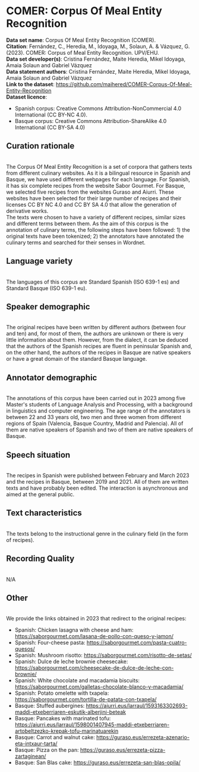 # COMER: Corpus Of Meal Entity Recognition
**Data set name**: Corpus Of Meal Entity Recognition (COMER).<br>
**Citation**: Fernández, C., Heredia, M., Idoyaga, M., Solaun, A. & Vázquez, G. (2023). COMER: Corpus of Meal Entity Recognition. UPV/EHU.<br>
**Data set developer(s)**: Cristina Fernández, Maite Heredia, Mikel Idoyaga, Amaia Solaun and Gabriel Vázquez<br>
**Data statement authors**: Cristina Fernández, Maite Heredia, Mikel Idoyaga, Amaia Solaun and Gabriel Vázquez<br>
**Link to the dataset**: https://github.com/maihered/COMER-Corpus-Of-Meal-Entity-Recognition <br>
**Dataset licence**: <br>
- Spanish corpus: Creative Commons Attribution-NonCommercial 4.0 International (CC BY-NC 4.0). <br>
- Basque corpus: Creative Commons Attribution-ShareAlike 4.0 International (CC BY-SA 4.0)<br>

## Curation rationale<br>
<br>
The Corpus Of Meal Entity Recognition is a set of corpora that gathers texts from different culinary websites. As it is a bilingual resource in Spanish and Basque, we have used different webpages for each language. For Spanish, it has six complete recipes from the website Sabor Gourmet. For Basque, we selected five recipes from the websites Guraso and Aiurri. These websites have been selected for their large number of recipes and their licenses CC BY NC 4.0 and CC BY SA 4.0 that allow the generation of derivative works.
<br>
The texts were chosen to have a variety of different recipes, similar sizes and different terms between them. As the aim of this corpus is the annotation of culinary terms, the following steps have been followed: 1) the original texts have been tokenized; 2) the annotators have annotated the culinary terms and searched for their senses in Wordnet.

## Language variety
<br>
The languages of this corpus are Standard Spanish (ISO 639-1 es) and Standard Basque (ISO 639-1 eu).

## Speaker demographic
<br>
The original recipes have been written by different authors (between four and ten) and, for most of them, the authors are unknown or there is very little information about them. However, from the dialect, it can be deduced that the authors of the Spanish recipes are fluent in peninsular Spanish and, on the other hand, the authors of the recipes in Basque are native speakers or have a great domain of the standard Basque language.

## Annotator demographic
<br>
The annotations of this corpus have been carried out in 2023 among five Master's students of Language Analysis and Processing, with a background in linguistics and computer engineering. The age range of the annotators is between 22 and 33 years old, two men and three women from different regions of Spain (Valencia, Basque Country, Madrid and Palencia). All of them are native speakers of Spanish and two of them are native speakers of Basque.

## Speech situation
<br>
The recipes in Spanish were published between February and March 2023 and the recipes in Basque, between 2019 and 2021. All of them are written texts and have probably been edited. The interaction is asynchronous and aimed at the general public.

## Text characteristics
<br>
The texts belong to the instructional genre in the culinary field (in the form of recipes).

## Recording Quality
<br>
N/A

## Other
<br>
We provide the links obtained in 2023 that redirect to the original recipes:<br>

- Spanish: Chicken lasagna with cheese and ham: https://saborgourmet.com/lasana-de-pollo-con-queso-y-jamon/
- Spanish: Four-cheese pasta: https://saborgourmet.com/pasta-cuatro-quesos/ 
- Spanish: Mushroom risotto: https://saborgourmet.com/risotto-de-setas/
- Spanish: Dulce de leche brownie cheesecake: https://saborgourmet.com/cheesecake-de-dulce-de-leche-con-brownie/
- Spanish: White chocolate and macadamia biscuits: https://saborgourmet.com/galletas-chocolate-blanco-y-macadamia/
- Spanish: Potato omelette with txapela: https://saborgourmet.com/tortilla-de-patata-con-txapela/
- Basque: Stuffed aubergines: https://aiurri.eus/larraul/1593163302693-maddi-etxeberriaren-eskutik-alberjini-beteak
- Basque: Pancakes with marinated tofu: https://aiurri.eus/larraul/1598001407945-maddi-etxeberriaren-artobeltzezko-krepak-tofu-marinatuarekin
- Basque: Carrot and walnut cake: https://guraso.eus/errezeta-azenario-eta-intxaur-tarta/
- Basque: Pizza on the pan: https://guraso.eus/errezeta-pizza-zartaginean/
- Basque: San Blas cake: https://guraso.eus/errezeta-san-blas-opila/

